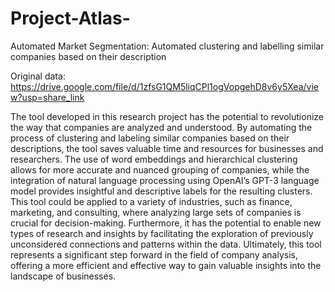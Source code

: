 # Project-Atlas-
Automated Market Segmentation: Automated clustering and labelling similar companies based on their description


Original data: https://drive.google.com/file/d/1zfsG1QM5liqCPl1ogVopgehD8v6y5Xea/view?usp=share_link

The tool developed in this research project has the potential to revolutionize the way that
companies are analyzed and understood. By automating the process of clustering and labeling
similar companies based on their descriptions, the tool saves valuable time and resources for
businesses and researchers. The use of word embeddings and hierarchical clustering allows for
more accurate and nuanced grouping of companies, while the integration of natural language
processing using OpenAI’s GPT-3 language model provides insightful and descriptive labels
for the resulting clusters. This tool could be applied to a variety of industries, such as
finance, marketing, and consulting, where analyzing large sets of companies is crucial for
decision-making. Furthermore, it has the potential to enable new types of research and
insights by facilitating the exploration of previously unconsidered connections and patterns
within the data. Ultimately, this tool represents a significant step forward in the field of
company analysis, offering a more efficient and effective way to gain valuable insights into the
landscape of businesses.
